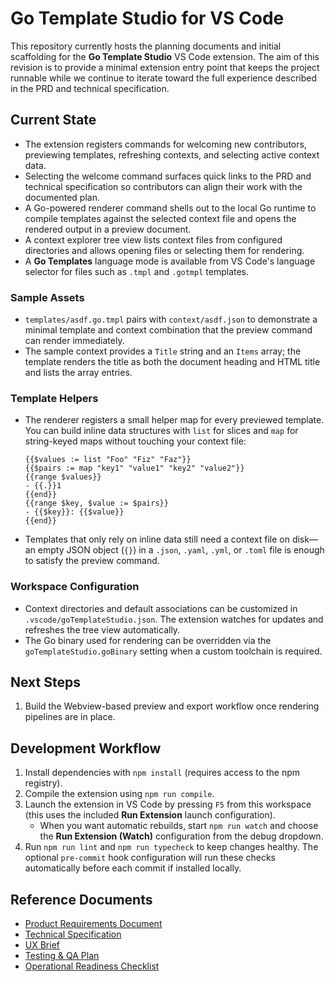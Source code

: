 # Go Template Studio for VS Code

This repository currently hosts the planning documents and initial scaffolding for the **Go Template Studio** VS Code extension. The aim of this revision is to provide a minimal extension entry point that keeps the project runnable while we continue to iterate toward the full experience described in the PRD and technical specification.

## Current State
- The extension registers commands for welcoming new contributors, previewing templates, refreshing contexts, and selecting active context data.
- Selecting the welcome command surfaces quick links to the PRD and technical specification so contributors can align their work with the documented plan.
- A Go-powered renderer command shells out to the local Go runtime to compile templates against the selected context file and opens the rendered output in a preview document.
- A context explorer tree view lists context files from configured directories and allows opening files or selecting them for rendering.
- A **Go Templates** language mode is available from VS Code's language selector for files such as `.tmpl` and `.gotmpl` templates.

### Sample Assets
- `templates/asdf.go.tmpl` pairs with `context/asdf.json` to demonstrate a minimal template and context combination that the preview command can render immediately.
- The sample context provides a `Title` string and an `Items` array; the template renders the title as both the document heading and HTML title and lists the array entries.

### Template Helpers
- The renderer registers a small helper map for every previewed template. You can build inline data structures with `list` for slices and `map` for string-keyed maps without touching your context file:

  ```gotemplate
  {{$values := list "Foo" "Fiz" "Faz"}}
  {{$pairs := map "key1" "value1" "key2" "value2"}}
  {{range $values}}
  - {{.}}1
  {{end}}
  {{range $key, $value := $pairs}}
  - {{$key}}: {{$value}}
  {{end}}
  ```
- Templates that only rely on inline data still need a context file on disk—an empty JSON object (`{}`) in a `.json`, `.yaml`, `.yml`, or `.toml` file is enough to satisfy the preview command.

### Workspace Configuration
- Context directories and default associations can be customized in `.vscode/goTemplateStudio.json`. The extension watches for updates and refreshes the tree view automatically.
- The Go binary used for rendering can be overridden via the `goTemplateStudio.goBinary` setting when a custom toolchain is required.

## Next Steps
1. Build the Webview-based preview and export workflow once rendering pipelines are in place.

## Development Workflow
1. Install dependencies with `npm install` (requires access to the npm registry).
2. Compile the extension using `npm run compile`.
3. Launch the extension in VS Code by pressing `F5` from this workspace (this uses the included **Run Extension** launch configuration).
   - When you want automatic rebuilds, start `npm run watch` and choose the **Run Extension (Watch)** configuration from the debug dropdown.
4. Run `npm run lint` and `npm run typecheck` to keep changes healthy. The optional `pre-commit` hook configuration will run these checks automatically before each commit if installed locally.

## Reference Documents
- [Product Requirements Document](PRD.md)
- [Technical Specification](technical_spec.md)
- [UX Brief](ux_brief.md)
- [Testing & QA Plan](testing_plan.md)
- [Operational Readiness Checklist](operational_readiness.md)

